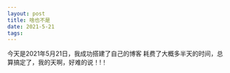 ```yaml
---
layout: post
title: 啥也不是
date: 2021-5-21
tags:   
---
```


今天是2021年5月21日，我成功搭建了自己的博客
  耗费了大概多半天的时间，总算搞定了，我的天啊，好难的说！!！
